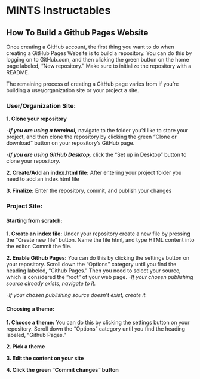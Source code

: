 # MINTS Instructables
## How To Build a Github Pages Website 

Once creating a GitHub account, the first thing you want to do when creating a GitHub Pages Website is to build a repository. 
You can do this by logging on to GitHub.com, and then clicking the green button on the home page labeled, “New repository.” Make sure to initialize the repository with a README.

The remaining process of creating a GitHub page varies from if you’re building a user/organization site or your project a site.

### User/Organization Site:
**1. Clone your repository**

-***If you are using a terminal,*** navigate to the folder you’d like to store your project, and then clone the repository by clicking the green “Clone or download” button on your repository’s GitHub page. 

-***If you are using GitHub Desktop,*** click the “Set up in Desktop” button to clone your repository.

**2. Create/Add an index.html file:** After entering your project folder you need to add an index.html file

**3. Finalize:** Enter the repository, commit, and publish your changes

### Project Site:
#### Starting from scratch:
**1. Create an index file:**
Under your repository create a new file by pressing the “Create new file” button. Name the file html, and type HTML content into the editor. Commit the file.

**2. Enable Github Pages:**
You can do this by clicking the settings button on your repository. Scroll down the “Options” category until you find the heading labeled, “Github Pages.” 
Then you need to select your source, which is considered the “root” of your web page.
*-If your chosen publishing source already exists, navigate to it.*

*-If your chosen publishing source doesn’t exist, create it.*

#### Choosing a theme:
**1. Choose a theme:**
You can do this by clicking the settings button on your repository. Scroll down the “Options” category until you find the heading labeled, “Github Pages.” 

**2. Pick a theme**

**3. Edit the content on your site**

**4. Click the green “Commit changes” button**
